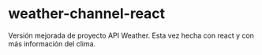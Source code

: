# weather-channel-react
Versión mejorada de proyecto API Weather. Esta vez hecha con react y con más información del clima.
